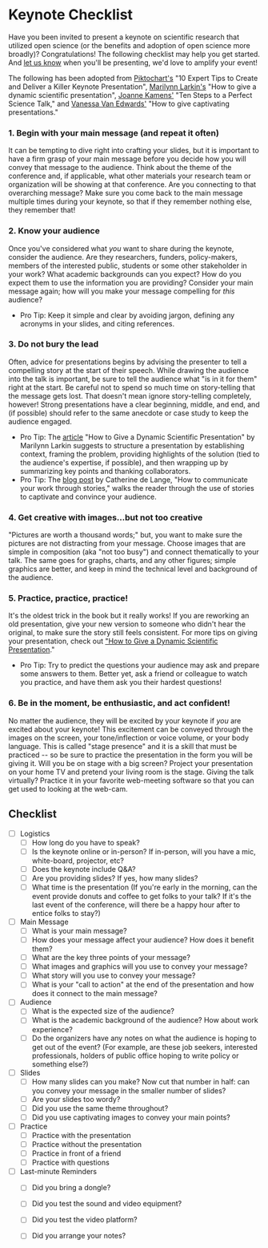 # Keynote Checklist

Have you been invited to present a keynote on scientific research that utilized open science (or the benefits and adoption of open science more broadly)? Congratulations! The following checklist may help you get started. And [let us know](https://docs.google.com/forms/d/1XcjQU9vYyXAMmJFdB6H021PFypGYWbNKvNR_em5q2UY/edit) when you'll be presenting, we'd love to amplify your event! 

The following has been adopted from [Piktochart's](https://piktochart.com/blog/tips-keynote-presentation/) "10 Expert Tips to Create and Deliver a Killer Keynote Presentation", [Marilynn Larkin's](https://www.elsevier.com/connect/how-to-give-a-dynamic-scientific-presentation) "How to give a dynamic scientific presentation", [Joanne Kamens'](https://blog.addgene.org/10-steps-to-a-perfect-science-talk) "Ten Steps to a Perfect Science Talk," and [Vanessa Van Edwards'](https://www.scienceofpeople.com/how-to-give-captivating-presentations/) "How to give captivating presentations."

### 1. Begin with your main message (and repeat it often)
It can be tempting to dive right into crafting your slides, but it is important to have a firm grasp of your main message before you decide how you will convey that message to the audience. Think about the theme of the conference and, if applicable, what other materials your research team or organization will be showing at that conference. Are you connecting to that overarching message? Make sure you come back to the main message multiple times during your keynote, so that if they remember nothing else, they remember that!

### 2. Know your audience
Once you've considered what *you* want to share during the keynote, consider the audience. Are they researchers, funders, policy-makers, members of the interested public, students or some other stakeholder in your work? What academic backgrounds can you expect? How do you expect them to use the information you are providing? Consider your main message again; how will you make your message compelling for *this* audience?
* Pro Tip: Keep it simple and clear by avoiding jargon, defining any acronyms in your slides, and citing references. 

### 3. Do not bury the lead
Often, advice for presentations begins by advising the presenter to tell a compelling story at the start of their speech. While drawing the audience into the talk is important, be sure to tell the audience what "is in it for them" right at the start. Be careful not to spend so much time on story-telling that the message gets lost. 
That doesn't mean ignore story-telling completely, however! Strong presentations have a clear beginning, middle, and end, and (if possible) should refer to the same anecdote or case study to keep the audience engaged. 
* Pro Tip: The [article](https://www.elsevier.com/connect/how-to-give-a-dynamic-scientific-presentation) "How to Give a Dynamic Scientific Presentation" by Marilynn Larkin suggests to structure a presentation by establishing context, framing the problem, providing highlights of the solution (tied to the audience's expertise, if possible), and then wrapping up by summarizing key points and thanking collaborators. 
* Pro Tip: The [blog post](https://blogs.nature.com/naturejobs/2013/02/17/how-to-communicate-your-work-through-stories/) by Catherine de Lange, "How to communicate your work through stories," walks the reader through the use of stories to captivate and convince your audience.

### 4. Get creative with images...but not too creative
"Pictures are worth a thousand words;" but, you want to make sure the pictures are not distracting from your message. Choose images that are simple in composition (aka "not too busy") and connect thematically to your talk. The same goes for graphs, charts, and any other figures; simple graphics are better, and keep in mind the technical level and background of the audience. 

### 5. Practice, practice, practice!
It's the oldest trick in the book but it really works! If you are reworking an old presentation, give your new version to someone who didn't hear the original, to make sure the story still feels consistent. For more tips on giving your presentation, check out ["How to Give a Dynamic Scientific Presentation](https://www.elsevier.com/connect/how-to-give-a-dynamic-scientific-presentation)."
* Pro Tip: Try to predict the questions your audience may ask and prepare some answers to them. Better yet, ask a friend or colleague to watch you practice, and have them ask you their hardest questions! 

### 6. Be in the moment, be enthusiastic, and act confident!
No matter the audience, they will be excited by your keynote if *you* are excited about your keynote! This excitement can be conveyed through the images on the screen, your tone/inflection or voice volume, or your body language. This is called "stage presence" and it is a skill that must be practiced -- so be sure to practice the presentation in the form you will be giving it. Will you be on stage with a big screen? Project your presentation on your home TV and pretend your living room is the stage. Giving the talk virtually? Practice it in your favorite web-meeting software so that you can get used to looking at the web-cam. 

## Checklist
- [ ] Logistics
     - [ ] How long do you have to speak? 
     - [ ] Is the keynote online or in-person? If in-person, will you have a mic, white-board, projector, etc? 
     - [ ] Does the keynote include Q&A? 
     - [ ] Are you providing slides? If yes, how many slides? 
     - [ ] What time is the presentation (If you're early in the morning, can the event provide donuts and coffee to get folks to your talk? If it's the last event of the conference, will there be a happy hour after to entice folks to stay?)   
- [ ] Main Message
     - [ ] What is your main message? 
     - [ ] How does your message affect your audience? How does it benefit them? 
     - [ ] What are the key three points of your message? 
     - [ ] What images and graphics will you use to convey your message? 
     - [ ] What story will you use to convey your message? 
     - [ ] What is your "call to action" at the end of the presentation and how does it connect to the main message? 
- [ ] Audience
     - [ ] What is the expected size of the audience? 
     - [ ] What is the academic background of the audience? How about work experience? 
     - [ ] Do the organizers have any notes on what the audience is hoping to get out of the event? (For example, are these job seekers, interested professionals, holders of public office hoping to write policy or something else?)
- [ ] Slides
     - [ ] How many slides can you make? Now cut that number in half: can you convey your message in the smaller number of slides? 
     - [ ] Are your slides too wordy? 
     - [ ] Did you use the same theme throughout? 
     - [ ] Did you use captivating images to convey your main points? 
- [ ] Practice
     - [ ] Practice with the presentation
     - [ ] Practice without the presentation
     - [ ] Practice in front of a friend
     - [ ] Practice with questions 
- [ ] Last-minute Reminders
     - [ ] Did you bring a dongle? 
     - [ ] Did you test the sound and video equipment? 
     - [ ] Did you test the video platform? 
     - [ ] Did you arrange your notes?  


